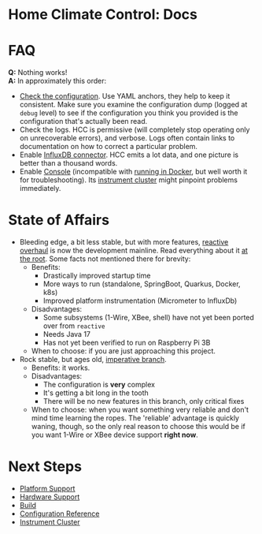 Home Climate Control: Docs
==

# FAQ

**Q:** Nothing works!  
**A:** In approximately this order:

* [Check the configuration](./configuration/index.md). Use YAML anchors, they help to keep it consistent. Make sure you examine the configuration dump (logged at `debug` level) to see if the configuration you think you provided is the configuration that's actually been read.
* Check the logs. HCC is permissive (will completely stop operating only on unrecoverable errors), and verbose. Logs often contain links to documentation on how to correct a particular problem.
* Enable [InfluxDB connector](./configuration/influx.md). HCC emits a lot data, and one picture is better than a thousand words.
* Enable [Console](./configuration/console.md) (incompatible with [running in Docker](./build/index.md#docker), but well worth it for troubleshooting). Its [instrument cluster](./instrument-cluster/index.md) might pinpoint problems immediately.

# State of Affairs
* Bleeding edge, a bit less stable, but with more features, [reactive overhaul](https://github.com/home-climate-control/dz/milestone/12) is now the development mainline. Read everything about it [at the root](../README.md). Some facts not mentioned there for brevity:
    * Benefits:
        * Drastically improved startup time
        * More ways to run (standalone, SpringBoot, Quarkus, Docker, k8s)
        * Improved platform instrumentation (Micrometer to InfluxDb)
  * Disadvantages:
      * Some subsystems (1-Wire, XBee, shell) have not yet been ported over from `reactive`
      * Needs Java 17
      * Has not yet been verified to run on Raspberry Pi 3B
  * When to choose: if you are just approaching this project.
* Rock stable, but ages old, [imperative branch](https://github.com/home-climate-control/dz/tree/last-imperative-maintenance).
    * Benefits: it works.
    * Disadvantages:
        * The configuration is **very** complex
        * It's getting a bit long in the tooth
        * There will be no new features in this branch, only critical fixes
    * When to choose: when you want something very reliable and don't mind time learning the ropes. The 'reliable' advantage is quickly waning, though, so the only real reason to choose this would be if you want 1-Wire or XBee device support **right now**.

# Next Steps
* [Platform Support](./platform.md)
* [Hardware Support](./hardware.md)
* [Build](./build/index.md)
* [Configuration Reference](./configuration/index.md)
* [Instrument Cluster](./instrument-cluster/index.md)
